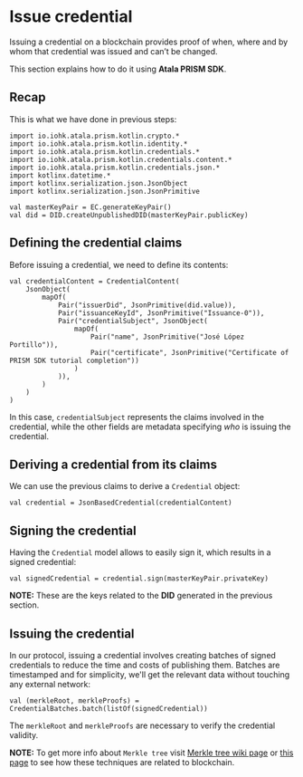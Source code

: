 # Issue credential

Issuing a credential on a blockchain provides proof of when, where and by whom that credential was issued and can’t be changed.

This section explains how to do it using **Atala PRISM SDK**.

## Recap

This is what we have done in previous steps:

```kotlin:ank
import io.iohk.atala.prism.kotlin.crypto.*
import io.iohk.atala.prism.kotlin.identity.*
import io.iohk.atala.prism.kotlin.credentials.*
import io.iohk.atala.prism.kotlin.credentials.content.*
import io.iohk.atala.prism.kotlin.credentials.json.*
import kotlinx.datetime.*
import kotlinx.serialization.json.JsonObject
import kotlinx.serialization.json.JsonPrimitive

val masterKeyPair = EC.generateKeyPair()
val did = DID.createUnpublishedDID(masterKeyPair.publicKey)
```

## Defining the credential claims

Before issuing a credential, we need to define its contents:

```kotlin:ank
val credentialContent = CredentialContent(
    JsonObject(
        mapOf(
            Pair("issuerDid", JsonPrimitive(did.value)),
            Pair("issuanceKeyId", JsonPrimitive("Issuance-0")),
            Pair("credentialSubject", JsonObject(
                mapOf(
                    Pair("name", JsonPrimitive("José López Portillo")),
                    Pair("certificate", JsonPrimitive("Certificate of PRISM SDK tutorial completion"))
                )
            )),
        )
    )
)
```

In this case, `credentialSubject` represents the claims involved in the credential, while the other fields are metadata specifying *who* is issuing the credential.


## Deriving a credential from its claims

We can use the previous claims to derive a `Credential` object:

```kotlin:ank
val credential = JsonBasedCredential(credentialContent)
```

## Signing the credential

Having the `Credential` model allows to easily sign it, which results in a signed credential:

```kotlin:ank
val signedCredential = credential.sign(masterKeyPair.privateKey)
```

**NOTE:** These are the keys related to the **DID** generated in the previous section.


## Issuing the credential

In our protocol, issuing a credential involves creating batches of signed credentials to reduce the time and costs of publishing them. Batches are timestamped and for simplicity, we'll get the relevant data without touching any external network:

```kotlin:ank
val (merkleRoot, merkleProofs) = CredentialBatches.batch(listOf(signedCredential))
```

The `merkleRoot` and `merkleProofs` are necessary to verify the credential validity.

**NOTE:** To get more info about `Merkle tree` visit [Merkle tree wiki page](https://en.wikipedia.org/wiki/Merkle_tree) or [this page](https://www.investopedia.com/terms/m/merkle-root-cryptocurrency.asp) to see how these techniques are related to blockchain.
